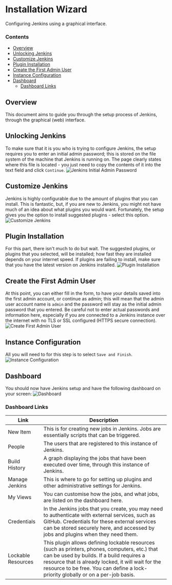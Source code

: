 # Installation Wizard
Configuring Jenkins using a graphical interface.
<!--TOC_START-->
### Contents
- [Overview](#overview)
- [Unlocking Jenkins](#unlocking-jenkins)
- [Customize Jenkins](#customize-jenkins)
- [Plugin Installation](#plugin-installation)
- [Create the First Admin User](#create-the-first-admin-user)
- [Instance Configuration](#instance-configuration)
- [Dashboard](#dashboard)
	- [Dashboard Links](#dashboard-links)

<!--TOC_END-->
## Overview
This document aims to guide you through the setup process of Jenkins, through the graphical (web) interface.
## Unlocking Jenkins
To make sure that it is you who is trying to configure Jenkins, the setup requires you to enter an initial admin password; this is stored on the file system of the machine that Jenkins is running on.
The page clearly states where this file is located - you just need to copy the contents of it into the text field and click `Continue`.
![Jenkins Initial Admin Password](https://i.imgur.com/Poqds4F.png)
## Customize Jenkins
Jenkins is highly configurable due to the amount of plugins that you can install.
This is fantastic, but, if you are new to Jenkins, you might not have much of an idea about what plugins you would want.
Fortunately, the setup gives you the option to install suggested plugins - select this option.
![Customize Jenkins](https://i.imgur.com/hg1BlXL.png)
## Plugin Installation
For this part, there isn't much to do but wait.
The suggested plugins, or plugins that you selected, will be installed; how fast they are installed depends on your internet speed.
If plugins are failing to install, make sure that you have the latest version on Jenkins installed.
![Plugin Installation](https://i.imgur.com/tNnEJVf.png)
## Create the First Admin User
At this point, you can either fill in the form, to have your details saved into the first admin account, or continue as admin; this will mean that the admin user account name is `admin` and the password will stay as the initial admin password that you entered.
Be careful not to enter actual passwords and information here, especially if you are connected to a Jenkins instance over the internet with no TLS or SSL configured (HTTPS secure connection).
![Create First Admin User](https://i.imgur.com/DIzyESa.png)
## Instance Configuration
All you will need to for this step is to select `Save and Finish`.
![Instance Configuration](https://i.imgur.com/SPPAiXG.png)
## Dashboard
You should now have Jenkins setup and have the following dashboard on your screen:
![Dashboard](https://i.imgur.com/JsVUo3x.png)
### Dashboard Links

|Link|Description|
|----|-----------|
|New Item| This is for creating new jobs in Jenkins. Jobs are essentially scripts that can be triggered.|
|People| The users that are registered to this instance of Jenkins.|
|Build History|A graph displaying the jobs that have been executed over time, through this instance of Jenkins.|
|Manage Jenkins|This is where to go for setting up plugins and other administrative settings for Jenkins.|
|My Views|You can customise how the jobs, and what jobs, are listed on the dashboard here.|
|Credentials|In the Jenkins jobs that you create, you may need to authenticate with external services, such as GitHub. Credentials for these external services can be stored securely here, and accessed by jobs and plugins when they need them.
|Lockable Resources|This plugin allows defining lockable resources (such as printers, phones, computers, etc.) that can be used by builds. If a build requires a resource that is already locked, it will wait for the resource to be free. You can define a lock-priority globally or on a per-job basis.|
